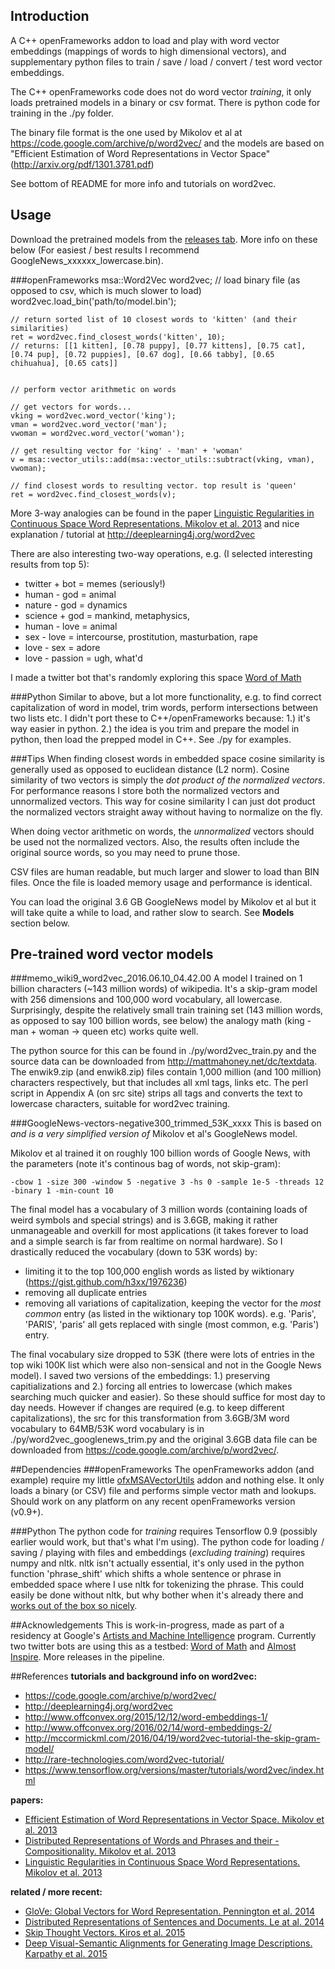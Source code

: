 
## Introduction
A C++ openFrameworks addon to load and play with word vector embeddings (mappings of words to high dimensional vectors), and supplementary python files to train / save / load / convert / test word vector embeddings. 

The C++ openFrameworks code does not do word vector *training*, it only loads pretrained models in a binary or csv format. There is python code for training in the ./py folder. 

The binary file format is the one used by Mikolov et al at https://code.google.com/archive/p/word2vec/ and the models are based on "Efficient Estimation of Word Representations in Vector Space" (http://arxiv.org/pdf/1301.3781.pdf)

See bottom of README for more info and tutorials on word2vec.

## Usage
Download the pretrained models from the [releases tab](https://github.com/memo/ofxMSAWord2Vec/releases). More info on these below (For easiest / best results I recommend GoogleNews_xxxxxx_lowercase.bin).

###openFrameworks
	msa::Word2Vec word2vec;
	// load binary file (as opposed to csv, which is much slower to load)
	word2vec.load_bin('path/to/model.bin');

	// return sorted list of 10 closest words to 'kitten' (and their similarities)
	ret = word2vec.find_closest_words('kitten', 10);
	// returns: [[1 kitten], [0.78 puppy], [0.77 kittens], [0.75 cat], [0.74 pup], [0.72 puppies], [0.67 dog], [0.66 tabby], [0.65 chihuahua], [0.65 cats]]


	// perform vector arithmetic on words

	// get vectors for words...
	vking = word2vec.word_vector('king');
	vman = word2vec.word_vector('man');
	vwoman = word2vec.word_vector('woman');

	// get resulting vector for 'king' - 'man' + 'woman'
	v = msa::vector_utils::add(msa::vector_utils::subtract(vking, vman), vwoman);

	// find closest words to resulting vector. top result is 'queen'
	ret = word2vec.find_closest_words(v);

More 3-way analogies can be found in the paper [Linguistic Regularities in Continuous Space Word Representations. Mikolov et al. 2013](https://www.microsoft.com/en-us/research/wp-content/uploads/2016/02/rvecs.pdf)
and nice explanation / tutorial at http://deeplearning4j.org/word2vec

There are also interesting two-way operations, e.g. (I selected interesting results from top 5):

- twitter + bot = memes (seriously!)
- human - god = animal
- nature - god = dynamics
- science + god = mankind, metaphysics,
- human - love = animal
- sex - love = intercourse, prostitution, masturbation, rape
- love - sex = adore
- love - passion = ugh, what'd

I made a twitter bot that's randomly exploring this space [Word of Math](https://twitter.com/wordofmath) 

###Python
Similar to above, but a lot more functionality, e.g. to find correct capitalization of word in model, trim words, perform intersections between two lists etc. I didn't port these to C++/openFrameworks because: 1.) it's way easier in python. 2.) the idea is you trim and prepare the model in python, then load the prepped model in C++. See ./py for examples.

###Tips
When finding closest words in embedded space cosine similarity is generally used as opposed to euclidean distance (L2 norm). Cosine similarity of two vectors is simply the *dot product of the normalized vectors*. For performance reasons I store both the normalized vectors and unnormalized vectors. This way for cosine similarity I can just dot product the normalized vectors straight away without having to normalize on the fly. 

When doing vector arithmetic on words, the *unnormalized* vectors should be used not the normalized vectors. Also, the results often include the original source words, so you may need to prune those. 

CSV files are human readable, but much larger and slower to load than BIN files. Once the file is loaded memory usage and performance is identical.

You can load the original 3.6 GB GoogleNews model by Mikolov et al but it will take quite a while to load, and rather slow to search. See **Models** section below.  




## Pre-trained word vector models
###memo_wiki9_word2vec_2016.06.10_04.42.00
A model I trained on 1 billion characters (~143 million words) of wikipedia. It's a skip-gram model with 256 dimensions and 100,000 word vocabulary, all lowercase. Surprisingly, despite the relatively small train training set (143 million words, as opposed to say 100 billion words, see below) the analogy math (king - man + woman -> queen etc) works quite well. 

The python source for this can be found in ./py/word2vec_train.py and the source data can be downloaded from http://mattmahoney.net/dc/textdata. The enwik9.zip (and enwik8.zip) files contain 1,000 million (and 100 million) characters respectively, but that includes all xml tags, links etc. The perl script in Appendix A (on src site) strips all tags and converts the text to lowercase characters, suitable for word2vec training. 

###GoogleNews-vectors-negative300_trimmed_53K_xxxx
This is based on *and is a very simplified version of* Mikolov et al's GoogleNews model. 

Mikolov et al trained it on roughly 100 billion words of Google News, with the parameters (note it's continous bag of words, not skip-gram):

	-cbow 1 -size 300 -window 5 -negative 3 -hs 0 -sample 1e-5 -threads 12 -binary 1 -min-count 10

The final model has a vocabulary of 3 million words (containing loads of weird symbols and special strings) and is 3.6GB, making it rather unmanageable and overkill for most applications (it takes forever to load and a simple search is far from realtime on normal hardware). So I drastically reduced the vocabulary (down to 53K words) by:
- limiting it to the top 100,000 english words as listed by wiktionary (https://gist.github.com/h3xx/1976236)
- removing all duplicate entries
- removing all variations of capitalization, keeping the vector for the *most common* entry (as listed in the wiktionary top 100K words). e.g. 'Paris', 'PARIS', 'paris' all gets replaced with single (most common, e.g. 'Paris') entry.

The final vocabulary size dropped to 53K (there were lots of entries in the top wiki 100K list which were also non-sensical and not in the Google News model). I saved two versions of the embeddings: 1.) preserving capitializations and 2.) forcing all entries to lowercase (which makes searching much quicker and easier). So these should suffice for most day to day needs. However if changes are required (e.g. to keep different capitalizations), the src for this transformation from 3.6GB/3M word vocabulary to 64MB/53K word vocabulary is in ./py/word2vec_googlenews_trim.py and the original 3.6GB data file can be downloaded from https://code.google.com/archive/p/word2vec/.

##Dependencies
###openFrameworks
The openFrameworks addon (and example) require my little [ofxMSAVectorUtils](https://github.com/memo/ofxMSAVectorUtils) addon and nothing else. It only loads a binary (or CSV) file and performs simple vector math and lookups. Should work on any platform on any recent openFrameworks version (v0.9+).


###Python
The python code for *training* requires Tensorflow 0.9 (possibly earlier would work, but that's what I'm using). The python code for loading / saving / playing with files and embeddings (*excluding training*) requires numpy and nltk. nltk isn't actually essential, it's only used in the python function 'phrase_shift' which shifts a whole sentence or phrase in embedded space where I use nltk for tokenizing the phrase. This could easily be done without nltk, but why bother when it's already there and [works out of the box so nicely](https://xkcd.com/353/).




##Acknowledgements
This is work-in-progress, made as part of a residency at Google's [Artists and Machine Intelligence](https://ami.withgoogle.com/) program. 
Currently two twitter bots are using this as a testbed: [Word of Math](https://twitter.com/wordofmath) and [Almost Inspire](https://twitter.com/almost_inspire). More releases in the pipeline. 

##References
**tutorials and background info on word2vec:**

- https://code.google.com/archive/p/word2vec/
- http://deeplearning4j.org/word2vec
- http://www.offconvex.org/2015/12/12/word-embeddings-1/
- http://www.offconvex.org/2016/02/14/word-embeddings-2/
- http://mccormickml.com/2016/04/19/word2vec-tutorial-the-skip-gram-model/
- http://rare-technologies.com/word2vec-tutorial/
- https://www.tensorflow.org/versions/master/tutorials/word2vec/index.html

**papers:**

- [Efficient Estimation of Word Representations in Vector Space. Mikolov et al. 2013](http://arxiv.org/pdf/1301.3781.pdf)
- [Distributed Representations of Words and Phrases and their - Compositionality. Mikolov et al. 2013](http://papers.nips.cc/paper/5021-distributed-representations-of-words-and-phrases-and-their-compositionality.pdf)
- [Linguistic Regularities in Continuous Space Word Representations. Mikolov et al. 2013](https://www.microsoft.com/en-us/research/wp-content/uploads/2016/02/rvecs.pdf)

**related / more recent:**

- [GloVe: Global Vectors for Word Representation. Pennington et al. 2014](http://www-nlp.stanford.edu/pubs/glove.pdf)
- [Distributed Representations of Sentences and Documents. Le at al. 2014](http://www.jmlr.org/proceedings/papers/v32/le14.pdf)
- [Skip Thought Vectors. Kiros et al. 2015](http://papers.nips.cc/paper/5950-skip-thought-vectors.pdf)
- [Deep Visual-Semantic Alignments for Generating Image Descriptions. Karpathy et al. 2015](http://www.cv-foundation.org/openaccess/content_cvpr_2015/papers/Karpathy_Deep_Visual-Semantic_Alignments_2015_CVPR_paper.pdf)

